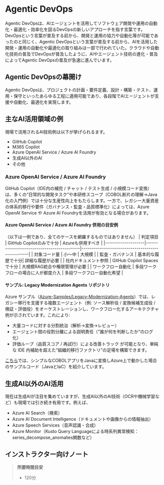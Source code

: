 # Agentic DevOps
Agentic DevOpsは、AIエージェントを活用してソフトウェア開発や運用の自動化・最適化・効率化を図るDevOpsの新しいアプローチを指す言葉です。
DevOpsという言葉が普及する前から、開発と運用の協力や自動化等が可能であったのと同じく、Agentic DevOpsという言葉が普及する前から、AIを活用した開発・運用の自動化や最適化の取り組みは一部で行われていた。クラウドや自動化技術の普及でDevOpsが普及したように、AIやエージェント技術の進化・普及によってAgentic DevOpsの普及が急速に進んでいます。

## Agentic DevOpsの幕開け
Agentic DevOpsは、プロジェクトの計画・要件定義、設計・構築・テスト、運用・保守といったあらゆる工程に適用可能であり、各段階でAIエージェントが支援や自動化、最適化を実現します。

## 主なAI活用領域の例
現場で活用されるAI技術例は以下が挙げられるます。
- GitHub Copilot
- M365 Copilot
- Azure OpenAI Service / Azure AI Foundry
- 生成AI以外のAI
- その他

### Azure OpenAI Service / Azure AI Foundry
GitHub Copilot（IDE内の補完 / チャット / テスト生成 / 小規模コード変換）は、多くの“日常的な開発タスク”や本研修スコープ（COBOL断片の理解→Java化の入門例）では十分な生産性向上をもたらします。一方で、レガシー大量資産の体系的移行や要件（ガバナンス・監査・品質標準化）によっては、Azure OpenAI Service や Azure AI Foundryを活用が有効となる場合があります。

#### Azure OpenAI Service / Azure AI Foundry 併用の目安例
（以下は一例であり、全てのケースを網羅するものではありません）
| 判定項目           | GitHub Copilotのみで十分                           | Azureも併用すべき                                 |
|--------------------|--------------------------------------------|---------------------------------------------------|
| 対象コード量       | 小～中 | 大規模 |
| 監査・ガバナンス   | 基本的な履歴で十分| 詳細な履歴が必要 |
| 社内ドキュメント参照 | GitHub Copilot Spacesで十分 | 大規模RAG統合や権限管理が必要 |
| ワークフロー自動化 | 多段ワークフローの場合に人が都度介入 | 多段ワークフロー自動化希望 |

#### サンプル: Legacy Modernization Agents リポジトリ
Azure サンプル（[Azure-Samples/Legacy-Modernization-Agents](https://github.com/Azure-Samples/Legacy-Modernization-Agents)）では、レガシー移行を支援する複数エージェント（例: ソース解析役 / 変換候補生成役 / 検証・評価役）をオーケストレーションし、ワークフロー化するアーキテクチャ例が示されています。これにより:
- 大量コードに対する分割統治（解析→変換→レビュー）
- エージェント間の役割分離による説明責任（“誰が何を判断したか”のログ化）
- 評価ループ（品質スコア / 再試行）による改善トラック
が可能となり、単純な IDE 内補助を超えた“組織的移行ファクトリ”の足場を構築できます。

[こちら](https://github.com/rukasakurai/Legacy-Modernization-Agents/tree/1-sample-code-hello-world-level/sample-code)では、シンプルなCOBOLアプリをJavaに変換しAzure上で動かした場合のサンプルコード（JavaとIaC）を紹介しています。

## 生成AI以外のAI活用
現在は生成AIが注目を集めていますが、生成AI以外のAI技術（OCRや機械学習など）も現場では引き続き有用です。例えば、
- Azure AI Search（検索）
- Azure AI Document Intelligence（ドキュメントや画像からの情報抽出）
- Azure Speech Services（音声認識・合成）
- Azure Monitor（Kusto Query Languageによる時系列異常検知：series_decompose_anomalies関数など）

## インストラクター向けノート
> **所要時間目安**
> - 120分
